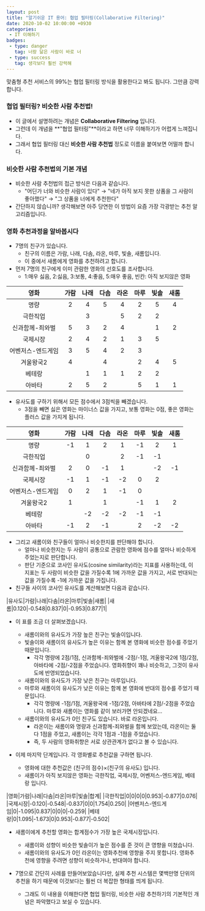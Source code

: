 ```yaml
---
layout: post
title: "알기쉬운 IT 용어: 협업 필터링(Collaborative Filtering)"
date: 2020-10-02 10:00:00 +0930
categories: 
 - IT 이해하기
badges:
 - type: danger
   tag: 너랑 닮은 사람이 바로 너
 - type: success
   tag: 생각보다 훨씬 강력해
---
```


맞춤형 추천 서비스의 99%는 협업 필터링 방식을 활용한다고 봐도 됩니다. 그만큼 강력합니다.

<!--more-->

### **협업 필터링? 비슷한 사람 추천법!**

- 이 글에서 설명하려는 개념은 **Collaborative Filtering** 입니다.
- 그런데 이 개념을 **"협업 필터링"**이라고 하면 너무 이해하기가 어렵게 느껴집니다.
- 그래서 협업 필터링 대신 **비슷한 사람 추천법** 정도로 이름을 붙여보면 어떨까 합니다.

### **비슷한 사람 추천법의 기본 개념**

- 비슷한 사람 추천법의 접근 방식은 다음과 같습니다.
  - "어딘가 너와 비슷한 사람이 있다" → "네가 아직 보지 못한 상품을 그 사람이 좋아했다" → "그 상품을 너에게 추천한다"
- 간단하지 않습니까? 생각해보면 아주 당연한 이 방법이 요즘 가장 각광받는 추천 알고리즘입니다.

### **영화 추천과정을 알바봅시다**
- 7명의 친구가 있습니다.
  - 친구의 이름은 가람, 나래, 다솜, 라온, 마루, 빛솔, 새롬입니다.
  - 이 중에서 새롬에게 영화를 추천하려고 합니다.
- 먼저 7명의 친구에게 이미 관람한 영화의 선호도를 조사합니다.
  - 1:매우 싫음, 2:싫음, 3:보통, 4:좋음, 5:매우 좋음, 빈칸: 아직 보지않은 영화

|영화|가람|나래|다솜|라온|마루|빛솔|새롬|
|:-:|:-:|:-:|:-:|:-:|:-:|:-:|:-:|
|명량|2|4|5|4|2|5|4|
|극한직업||3||5|2|2||
|신과함께-죄와벌|5|3|2|4||1|2|
|국제시장|2|4|2|1|3|5||
|어벤저스-엔드게임|3|5|4|2|3|||
|겨울왕국2|4||4||2|4|5|
|베테랑||1|1|1|2|2||
|아바타|2|5|2||5|1|1|

- 유사도를 구하기 위해서 모든 점수에서 3점씩을 빼겠습니다.
  - 3점을 빼면 싫은 영화는 마이너스 값을 가지고, 보통 영화는 0점, 좋은 영화는 플러스 값을 가지게 됩니다.

|영화|가람|나래|다솜|라온|마루|빛솔|새롬|
|:-:|:-:|:-:|:-:|:-:|:-:|:-:|:-:|
|명량|-1|1|2|1|-1|2|1
|극한직업||0||2|-1|-1||
|신과함께-죄와벌|2|0|-1|1||-2|-1|
|국제시장|-1|1|-1|-2|0|2||
|어벤저스-엔드게임|0|2|1|-1|0|||
|겨울왕국2|1||1||-1|1|2|
|베테랑||-2|-2|-2|-1|-1||
|아바타|-1|2|-1||2|-2|-2|

- 그리고 새롬이와 친구들이 얼마나 비슷한지를 판단해야 합니다.
  - 얼마나 비슷한지는 두 사람이 공통으로 관람한 영화에 점수를 얼마나 비슷하게 주었는지로 판단합니다.
  - 판단 기준으로 코사인 유사도(cosine similarity)라는 지표를 사용하는데, 이 지표는 두 사람이 비슷한 값을 가질수록 1에 가까운 값을 가지고, 서로 반대되는 값을 가질수록 -1에 가까운 값을 가집니다.
- 친구들 사이의 코사인 유사도를 계산해보면 다음과 같습니다.

|유사도|가람|나래|다솜|라온|마루|빛솔|새롬|
|새롬|0.120|-0.548|0.837|0|-0.953|0.877|1|

- 이 표를 조금 더 살펴보겠습니다.
  - 새롬이와의 유사도가 가장 높은 친구는 빛솔이입니다.
  - 빛솔이와 새롬이의 유사도가 높은 이유는 함께 본 영화에 비슷한 점수를 주었기 때문입니다.
    - 각각 명량에 2점/1점, 신과함께-죄와벌에 -2점/-1점, 겨울왕국2에 1점/2점, 아바타에 -2점/-2점을 주었습니다. 영화취향이 꽤나 비슷하고, 그것이 유사도에 반영되었습니다.
  - 새롬이와의 유사도가 가장 낮은 친구는 마루입니다.
  - 마루와 새롬이의 유사도가 낮은 이유는 함께 본 영화에 반대의 점수를 주었기 때문입니다.
    - 각각 명량에 -1점/1점, 겨울왕국에 -1점/2점, 아바타에 2점/-2점을 주었습니다. 마루와 새롬이는 영화를 같이 보러가면 안되겠네요...
  - 새롬이와의 유사도가 0인 친구도 있습니다. 바로 라온입니다.
    - 라온이는 새롬이와 명량과 신과함께-죄와벌을 함께 보았는데, 라온이는 둘 다 1점을 주었고, 새롬이는 각각 1점과 -1점을 주었습니다.
    - 즉, 두 사람의 영화취향은 서로 상관관계가 없다고 볼 수 있습니다.

- 이제 마지막 단계입니다. 각 영화별로 추천값을 구하면 됩니다.
  - 영화에 대한 추천값은 (친구의 점수)×(친구의 유사도) 입니다. 
  - 새롬이가 아직 보지않은 영화는 극한직업, 국제시장, 어벤저스-엔드게임, 베테랑 입니다.

|영화|가람|나래|다솜|라온|마루|빛솔|합계|
|극한직업|0|0|0|0|0.953|-0.877|0.076|
|국제시장|-0.120|-0.548|-0.837|0|0|1.754|0.250|
|어벤저스-엔드게임|0|-1.095|0.837|0|0|0|-0.259|
|베테랑|0|1.095|-1.673|0|0.953|-0.877|-0.502|

- 새롬이에게 추천할 영화는 합계점수가 가장 높은 국제시장입니다.
  - 새롬이와 성향이 비슷한 빛솔이가 높은 점수를 준 것이 큰 영향을 미쳤습니다.
  - 새롬이와의 유사도가 0인 라온이는 영화추천에 영향을 주지 못합니다. 영화추천에 영향을 주려면 성향이 비슷하거나, 반대여야 합니다.

- 7명으로 간단히 사례를 만들어보았습니다만, 실제 추천 시스템은 몇백만명 단위의 추천을 하기 때문에 이것보다는 훨씬 더 복잡한 형태를 띄게 됩니다.
  - 그래도 이 내용을 이해한다면 협업 필터링, 비슷한 사람 추천하기의 기본적인 개념은 파악했다고 보실 수 있습니다.
